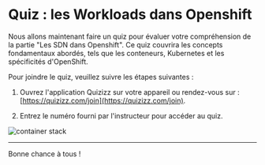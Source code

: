 # Quiz : les Workloads dans Openshift

Nous allons maintenant faire un quiz pour évaluer votre compréhension de la partie "Les SDN dans Openshift". Ce quiz couvrira les concepts fondamentaux abordés, tels que les conteneurs, Kubernetes et les spécificités d'OpenShift.

Pour joindre le quiz, veuillez suivre les étapes suivantes :

1. Ouvrez l'application Quizizz sur votre appareil ou rendez-vous sur : [https://quizizz.com/join](https://quizizz.com/join).

2. Entrez le numéro fourni par l'instructeur pour accéder au quiz.

![container stack](./images/quizizz.svg)

---

Bonne chance à tous !
